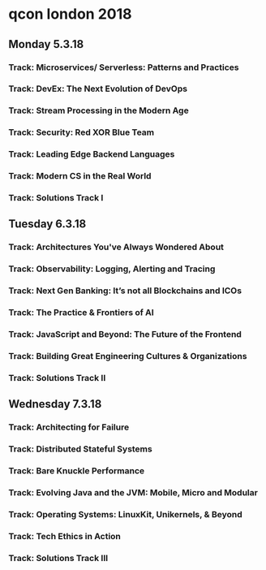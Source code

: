 # qcon london 2018

## Monday 5.3.18

### Track: Microservices/ Serverless: Patterns and Practices

### Track: DevEx: The Next Evolution of DevOps

### Track: Stream Processing in the Modern Age

### Track: Security: Red XOR Blue Team

### Track: Leading Edge Backend Languages

### Track: Modern CS in the Real World

### Track: Solutions Track I

## Tuesday 6.3.18

### Track: Architectures You've Always Wondered About

### Track: Observability: Logging, Alerting and Tracing

### Track: Next Gen Banking: It’s not all Blockchains and ICOs

### Track: The Practice & Frontiers of AI

### Track: JavaScript and Beyond: The Future of the Frontend

### Track: Building Great Engineering Cultures & Organizations

### Track: Solutions Track II

## Wednesday 7.3.18

### Track: Architecting for Failure

### Track: Distributed Stateful Systems

### Track: Bare Knuckle Performance

### Track: Evolving Java and the JVM: Mobile, Micro and Modular

### Track: Operating Systems: LinuxKit, Unikernels, & Beyond

### Track: Tech Ethics in Action

### Track: Solutions Track III


